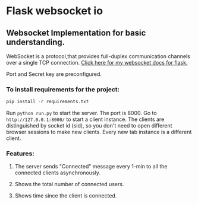# Flask websocket io 

## Websocket Implementation for basic understanding.

WebSocket is a protocol,that provides full-duplex communication channels over a single TCP connection. [Click here for my websocket docs for flask.](https://github.com/ayushganvir/Markdowns/blob/main/flask/socketio.md)

Port and Secret key are preconfigured.
### To install requirements for the project:
```python
pip install -r requirements.txt
```

Run  ```python run.py``` to start the server.
The port is 8000. Go to ```http://127.0.0.1:8000/``` to start a client instance.
The clients are distinguished by socket id (sid), so you don't need to open different browser sessions to make new clients. Every new tab instance is a different client.

### Features:

1. The server sends "Connected" message every 1-min to all the connected clients asynchronously.

2. Shows the total number of connected users.

3. Shows time since the client is connected.
